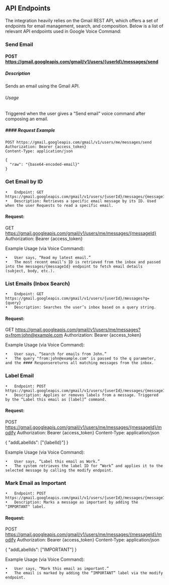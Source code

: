 ## API Endpoints

The integration heavily relies on the Gmail REST API, which offers a set of endpoints for email management, search, and composition. Below is a list of relevant API endpoints used in Google Voice Command:

### Send Email

#### POST https://gmail.googleapis.com/gmail/v1/users/{userId}/messages/send

##### Description

Sends an email using the Gmail API.

###### Usage

Triggered when the user gives a “Send email” voice command after composing an email.

##### #### Request Example

```
POST https://gmail.googleapis.com/gmail/v1/users/me/messages/send
Authorization: Bearer {access_token}
Content-Type: application/json

{
  "raw": "{base64-encoded-email}"
}
```

### Get Email by ID

	•	Endpoint: GET https://gmail.googleapis.com/gmail/v1/users/{userId}/messages/{messageId}
	•	Description: Retrieves a specific email message by its ID. Used when the user Requests to read a specific email.

#### Request:

GET https://gmail.googleapis.com/gmail/v1/users/me/messages/{messageId}
Authorization: Bearer {access_token}

Example Usage (via Voice Command):

	•	User says, “Read my latest email.”
	•	The most recent email’s ID is retrieved from the inbox and passed into the messages/{messageId} endpoint to fetch email details (subject, body, etc.).

### List Emails (Inbox Search)

	•	Endpoint: GET https://gmail.googleapis.com/gmail/v1/users/{userId}/messages?q={query}
	•	Description: Searches the user’s inbox based on a query string.

#### Request:

GET https://gmail.googleapis.com/gmail/v1/users/me/messages?q=from:john@example.com
Authorization: Bearer {access_token}

Example Usage (via Voice Command):

	•	User says, “Search for emails from John.”
	•	The query "from:john@example.com" is passed to the q parameter, and the #### Responsereturns all matching messages from the inbox.

### Label Email

	•	Endpoint: POST https://gmail.googleapis.com/gmail/v1/users/{userId}/messages/{messageId}/modify
	•	Description: Applies or removes labels from a message. Triggered by the “Label this email as [label]” command.

#### Request:

POST https://gmail.googleapis.com/gmail/v1/users/me/messages/{messageId}/modify
Authorization: Bearer {access_token}
Content-Type: application/json

{
  "addLabelIds": ["{labelId}"]
}

Example Usage (via Voice Command):

	•	User says, “Label this email as Work.”
	•	The system retrieves the label ID for “Work” and applies it to the selected message by calling the modify endpoint.

### Mark Email as Important

	•	Endpoint: POST https://gmail.googleapis.com/gmail/v1/users/{userId}/messages/{messageId}/modify
	•	Description: Marks a message as important by adding the "IMPORTANT" label.

#### Request:

POST https://gmail.googleapis.com/gmail/v1/users/me/messages/{messageId}/modify
Authorization: Bearer {access_token}
Content-Type: application/json

{
  "addLabelIds": ["IMPORTANT"]
}

Example Usage (via Voice Command):

	•	User says, “Mark this email as important.”
	•	The email is marked by adding the “IMPORTANT” label via the modify endpoint.